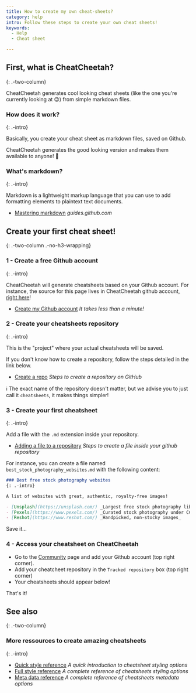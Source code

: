 ```yaml
---
title: How to create my own cheat-sheets?
category: help
intro: Follow these steps to create your own cheat sheets!
keywords:
  - Help
  - Cheat sheet

---
```


## First, what is CheatCheetah?
{: .-two-column}

CheatCheetah generates cool looking cheat sheets (like the one you're currently looking at 😉) from simple markdown files.

### How does it work?
{: .-intro}

Basically, you create your cheat sheet as markdown files, saved on Github.

CheatCheetah generates the good looking version and makes them available to anyone! 🤩

### What's markdown?
{: .-intro}

Markdown is a lightweight markup language that you can use to add formatting elements to plaintext text documents.

- [Mastering markdown](https://guides.github.com/features/mastering-markdown/) _guides.github.com_


## Create your first cheat sheet!
{: .-two-column .-no-h3-wrapping}

### 1 - Create a free Github account
{: .-intro}

CheatCheetah will generate cheatsheets based on your Github account.
For instance, the source for this page lives in CheatCheetah github account, [right here](https://github.com/cheatcheetah/cheatsheets/blob/main/getting_started.md)!

- [Create my Github account](https://github.com/account/organizations/new?plan=free) _It takes less than a minute!_

### 2 - Create your cheatsheets repository
{: .-intro}

This is the "project" where your actual cheatsheets will be saved.

If you don't know how to create a repository, follow the steps detailed in the link below.

- [Create a repo](https://docs.github.com/en/github/getting-started-with-github/create-a-repo) _Steps to create a repository on GitHub_

ℹ️ The exact name of the repository doesn't matter, but we advise you to just call it `cheatsheets`, it makes things simpler!

### 3 - Create your first cheatsheet
{: .-intro}

Add a file with the `.md` extension inside your repository.

- [Adding a file to a repository](https://docs.github.com/en/github/managing-files-in-a-repository/adding-a-file-to-a-repository) _Steps to create a file inside your github repository_

For instance, you can create a file named `best_stock_photography_websites.md` with the following content:

```md
### Best free stock photography websites
{: .-intro}

A list of websites with great, authentic, royalty-free images!

- [Unsplash](https://unsplash.com/) _Largest free stock photography library!_
- [Pexels](https://www.pexels.com/) _Curated stock photography under CC0 license_
- [Reshot](https://www.reshot.com/) _Handpicked, non-stocky images_

```

Save it...

### 4 - Access your cheatsheet on CheatCheetah

- Go to the [Community](http://cheatcheetah.com/community) page and add your Github account (top right corner).
- Add your cheatcheet repository in the `Tracked repository` box (top right corner)
- Your cheatsheets should appear below!

That's it!

## See also
{: .-two-column}

### More ressources to create amazing cheatsheets
{: .-intro}

- [Quick style reference](https://cheatcheetah.com/cheatcheetah/cheatsheets/style_quick_reference.md) _A quick introduction to cheatsheet styling options_
- [Full style reference](https://cheatcheetah.com/cheatcheetah/cheatsheets/style_reference.md) _A complete reference of cheatsheets styling options_
- [Meta data reference](https://cheatcheetah.com/cheatcheetah/cheatsheets/metadata_reference.md) _A complete reference of cheatsheets metadata options_
